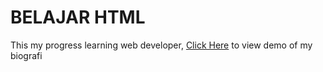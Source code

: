 # BELAJAR HTML 
This my progress learning web developer, [Click Here](https://andiahmadyusup-id.github.io/biografi/) to view demo of my biografi
